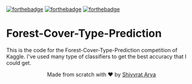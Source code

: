[![forthebadge](https://forthebadge.com/images/badges/made-with-java.svg)](https://forthebadge.com) [![forthebadge](https://forthebadge.com/images/badges/built-with-love.svg)](https://forthebadge.com)  [![forthebadge](https://forthebadge.com/images/badges/for-you.svg)](https://forthebadge.com) 
# Forest-Cover-Type-Prediction 
This is the code for the Forest-Cover-Type-Prediction competition of Kaggle. I've used many type of classifiers to get the best accuracy that I could get. 

<p align="center"> Made from scratch with ❤ by <a href="https://github.com/Shivvrat">Shivvrat Arya</a> </p>
